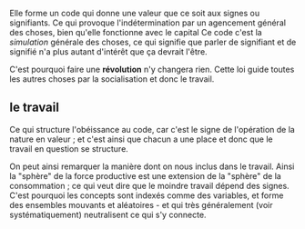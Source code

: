 Elle forme un code qui donne une valeur que ce soit aux signes ou signifiants.
Ce qui provoque l'indétermination par un agencement général des choses, bien qu'elle fonctionne avec le capital
Ce code c'est la *simulation* générale des choses, ce qui signifie que parler de signifiant et de signifié n'a plus autant d'intérêt que ça devrait l'être.

C'est pourquoi faire une **révolution** n'y changera rien. Cette loi guide toutes les autres choses par la socialisation et donc le travail.
## le travail
Ce qui structure l'obéissance au code, car c'est le signe de l'opération de la nature en valeur ; et c'est ainsi que chacun a une place et donc que le travail en question se structure.

On peut ainsi remarquer la manière dont on nous inclus dans le travail. Ainsi la "sphère" de la force productive est une extension de la "sphère" de la consommation ; ce qui veut dire que le moindre travail dépend des signes.
C'est pourquoi les concepts sont indexés comme des variables, et forme des ensembles mouvants et aléatoires - et qui très généralement (voir systématiquement) neutralisent ce qui s'y connecte.